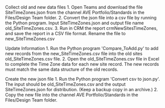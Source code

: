 Collect old and new data files 
	1. Open Teams and download the file SiteTimeZones.json from the channel 
	AVE Portfolio/Standards in the Files/Design Team folder. 
	2. Convert the json file into a csv file by running the Python program. Input  SiteTimeZones.json and output file name old_SiteTimeZones.csv. 
	3. Run in CRM the report crmNewSitesTimeZones, and save the report in a CSV file format. Rename the file to new_SiteTimeZones.csv

Update Information
	1. Run the Python program 'Compare_ToAdd.py' to add new records from the new_SiteTimeZones.csv file into the old sites old_SiteTimeZones.csv file. 
	2. Open the old_SiteTimeZones.csv file in Excel to complete the Time Zone data for each new site record. The new records must match the same data structure of the old records.
	 
Create the new json file
	1. Run the Python program 'Convert csv to json.py'. The input should be old_SiteTimeZones.csv and the output SiteTimeZones.json for distribution. (Keep a backup copy in an archive.)
	2. Copy the new file into the channel AVE Portfolio/Standards in the Files/Design Team folder. 


